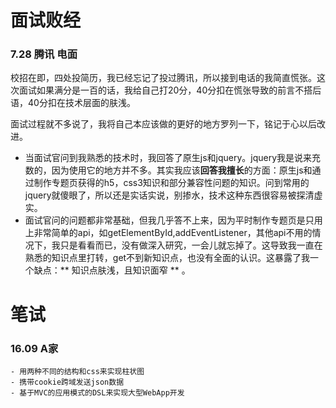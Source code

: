 # 面试败经

### 7.28 腾讯 电面
  校招在即，四处投简历，我已经忘记了投过腾讯，所以接到电话的我简直慌张。这次面试如果满分是一百的话，我给自己打20分，40分扣在慌张导致的前言不搭后语，40分扣在技术层面的肤浅。
  
  面试过程就不多说了，我将自己本应该做的更好的地方罗列一下，铭记于心以后改进。
  
  - 当面试官问到我熟悉的技术时，我回答了原生js和jquery。jquery我是说来充数的，因为使用它的地方并不多。其实我应该**回答我擅长**的方面：原生js和通过制作专题页获得的h5，css3知识和部分兼容性问题的知识。问到常用的jquery就傻眼了，所以还是实话实说，别掺水，技术这种东西很容易被探清虚实。
  - 面试官问的问题都非常基础，但我几乎答不上来，因为平时制作专题页是只用上非常简单的api，如getElementById,addEventListener，其他api不用的情况下，我只是看看而已，没有做深入研究，一会儿就忘掉了。这导致我一直在熟悉的知识点里打转，get不到新知识点，也没有全面的认识。这暴露了我一个缺点：** 知识点肤浅，且知识面窄 ** 。


# 笔试

### 16.09 A家

    - 用两种不同的结构和css来实现柱状图
    - 携带cookie跨域发送json数据
    - 基于MVC的应用模式的DSL来实现大型WebApp开发